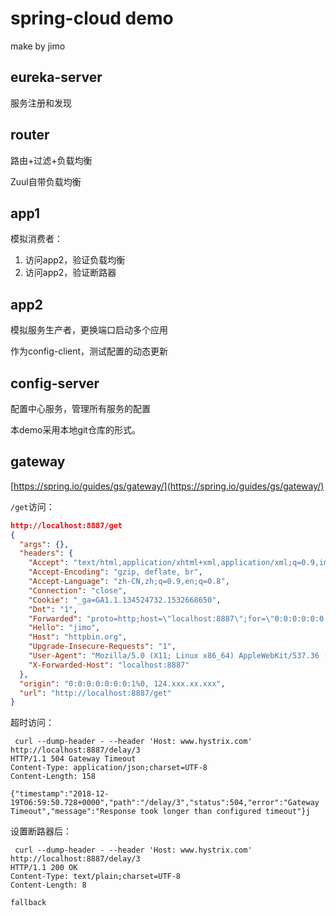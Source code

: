 # spring-cloud demo

make by jimo


## eureka-server
服务注册和发现

## router
路由+过滤+负载均衡

Zuul自带负载均衡

## app1
模拟消费者：
1. 访问app2，验证负载均衡
2. 访问app2，验证断路器

## app2
模拟服务生产者，更换端口启动多个应用

作为config-client，测试配置的动态更新

## config-server
配置中心服务，管理所有服务的配置

本demo采用本地git仓库的形式。

## gateway
[https://spring.io/guides/gs/gateway/](https://spring.io/guides/gs/gateway/)

`/get`访问：
```json 
http://localhost:8887/get
{
  "args": {}, 
  "headers": {
    "Accept": "text/html,application/xhtml+xml,application/xml;q=0.9,image/webp,image/apng,*/*;q=0.8", 
    "Accept-Encoding": "gzip, deflate, br", 
    "Accept-Language": "zh-CN,zh;q=0.9,en;q=0.8", 
    "Connection": "close", 
    "Cookie": "_ga=GA1.1.134524732.1532668650", 
    "Dnt": "1", 
    "Forwarded": "proto=http;host=\"localhost:8887\";for=\"0:0:0:0:0:0:0:1%0:51270\"", 
    "Hello": "jimo", 
    "Host": "httpbin.org", 
    "Upgrade-Insecure-Requests": "1", 
    "User-Agent": "Mozilla/5.0 (X11; Linux x86_64) AppleWebKit/537.36 (KHTML, like Gecko) Chrome/68.0.3440.75 Safari/537.36", 
    "X-Forwarded-Host": "localhost:8887"
  }, 
  "origin": "0:0:0:0:0:0:0:1%0, 124.xxx.xx.xxx", 
  "url": "http://localhost:8887/get"
}
```

超时访问：
```shell
 curl --dump-header - --header 'Host: www.hystrix.com' http://localhost:8887/delay/3
HTTP/1.1 504 Gateway Timeout
Content-Type: application/json;charset=UTF-8
Content-Length: 158

{"timestamp":"2018-12-19T06:59:50.728+0000","path":"/delay/3","status":504,"error":"Gateway Timeout","message":"Response took longer than configured timeout"}j
```
设置断路器后：
```shell 
 curl --dump-header - --header 'Host: www.hystrix.com' http://localhost:8887/delay/3
HTTP/1.1 200 OK
Content-Type: text/plain;charset=UTF-8
Content-Length: 8

fallback
```



